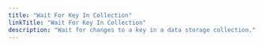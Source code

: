 ```yaml
---
title: "Wait For Key In Collection"
linkTitle: "Wait For Key In Collection"
description: "Wait for changes to a key in a data storage collection."
---
```

